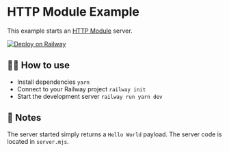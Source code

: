 # HTTP Module Example

This example starts an [HTTP Module](https://nodejs.org/api/http.html) server.

[![Deploy on Railway](https://railway.app/button.svg)](https://railway.app/new?template=https%3A%2F%2Fgithub.com%2Frailwayapp%2Fexamples%2Ftree%2Fmaster%2Fexamples%2Fhttp-nodejs)

## 💁‍♀️ How to use

- Install dependencies `yarn`
- Connect to your Railway project `railway init`
- Start the development server `railway run yarn dev`

## 📝 Notes

The server started simply returns a `Hello World` payload. The server code is located in `server.mjs`.
